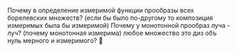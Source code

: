 Почему в определение измеримой функции прообразы всех борелевских множеств? (если бы было по-другому то композиция измеримых была бы измеримой)
Почему у монотонной прообраз луча  - луч? (почему монотонная измерима)
любое множество это диз объ нуль мерного и измеримого? 🦧

